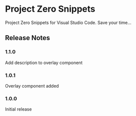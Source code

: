# Project Zero Snippets

Project Zero Snippets for Visual Studio Code. Save your time...

## Release Notes

### 1.1.0

Add description to overlay component

### 1.0.1

Overlay component added

### 1.0.0

Initial release